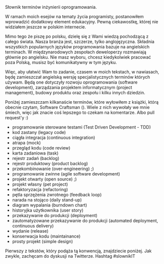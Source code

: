 Słownik terminów inżynierii oprogramowania.

W ramach moich esejów na tematy życia programisty, postanowiłem wprowadzić dodatkowy element edukacyjny. Pewną ciekawostkę, której nie widziałem jeszcze w polskim internecie.

Mimo tego że piszę po polsku, dzielę się z Wami wiedzą pochodzącą z całego świata. Nasza branża jest, szczerze, tylko anglojęzyczna. Składnia wszystkich popularnych języków programowania bazuje na angielskich terminach. W międzynarodowych zespołach deweloperzy rozmawiają głównie po angielsku. Nie masz wyboru, chcesz kiedykolwiek pracować poza Polską, musisz być komunikatywny w tym języku.

Więc, aby ułatwić Wam to zadanie, czasem w moich tekstach, w nawiasach, będę zamieszczał angielską wersję specjalistycznych terminów których używam. Będą one dotyczyły rozwoju oprogramowania (software development), zarządzania projektem informatycznym (project management), budowy produktu oraz zespołu i kilku innych dziedzin.

Poniżej zamieszczam kilkanaście terminów, które wyłowiłem z książki, którą obecnie czytam, Software Craftsman (). Wiele z nich wywołały we mnie śmiech, więc jak znacie coś lepszego to czekam na komentarze. Albo pull request'y :)

- programowanie sterowane testami (Test Driven Development - TDD)
- kod zastany (legacy code)
- ciągła integracja (continuous integration)
- atrapa (mock)
- przegląd kodu (code review)
- karta zadaniowa (task)
- rejestr zadań (backlog)
- rejestr produktowy (product backlog)
- przekombinowanie (over-engineering) ;)  
- programowanie zwinne (agile software development)
- projekt otwarty (open source) ;)
- projekt własny (pet project)
- refaktoryzacja (refactoring)
- pętla sprzężenia zwrotnego (feedback loop)
- narada na stojąco  (daily stand-up)
- diagram wypalania (burndown chart)
- historyjka użytkownika (user story)
- przekazywanie do produkcji (deployment)
- zautomatyzowane przekazywanie do produkcji (automated deployment, continuous delivery)
- wydanie (release)
- konserwacja kodu (maintainance)
- prosty projekt (simple design)

Pierwszy z tekstów, który podąża tą konwencją, znajdziecie poniżej. Jak zwykle, zachęcam do dyskusji na Twitterze. Hashtag #slownikIT
